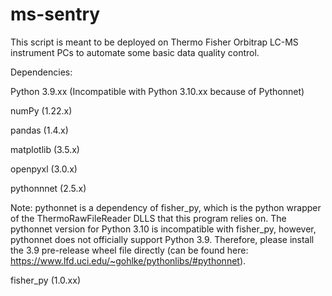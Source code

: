 # ms-sentry

This script is meant to be deployed on Thermo Fisher Orbitrap LC-MS instrument PCs to automate some basic data quality control.

Dependencies:

Python 3.9.xx (Incompatible with Python 3.10.xx because of Pythonnet)

numPy (1.22.x)

pandas (1.4.x)

matplotlib (3.5.x)

openpyxl (3.0.x)

pythonnnet (2.5.x)

  Note: pythonnet is a dependency of fisher_py, which is the python wrapper of the ThermoRawFileReader DLLS that this program relies on. The pythonnet version for Python   3.10 is incompatible with fisher_py, however, pythonnet does not officially support Python 3.9. Therefore, please install the 3.9 pre-release wheel file directly (can   be found here: https://www.lfd.uci.edu/~gohlke/pythonlibs/#pythonnet). 
  
fisher_py (1.0.xx)
